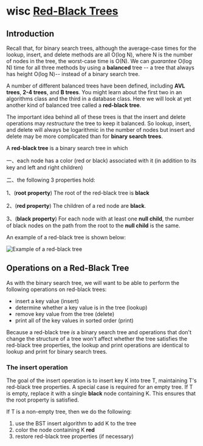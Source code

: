 # wisc [Red-Black Trees](http://pages.cs.wisc.edu/~skrentny/cs367-common/readings/Red-Black-Trees/)



## Introduction

Recall that, for binary search trees, although the average-case times for the lookup, insert, and delete methods are all O(log N), where N is the number of nodes in the tree, the worst-case time is O(N). We can *guarantee* O(log N) time for all three methods by using a **balanced** tree -- a tree that always has height O(log N)-- instead of a binary search tree.

A number of different balanced trees have been defined, including **AVL trees**, **2-4 trees**, and **B trees**. You might learn about the first two in an algorithms class and the third in a database class. Here we will look at yet another kind of balanced tree called a **red-black tree**.

The important idea behind all of these trees is that the insert and delete operations may *restructure* the tree to keep it balanced. So lookup, insert, and delete will always be logarithmic in the number of nodes but insert and delete may be more complicated than for **binary search trees**.

A **red-black tree** is a binary search tree in which

一、each node has a color (red or black) associated with it (in addition to its key and left and right children)

二、the following 3 properties hold:

1、(**root property**) The root of the red-black tree is **black**

2、(**red property**) The children of a red node are **black**.

3、(**black property**) For each node with at least one **null child**, the number of black nodes on the path from the root to the **null child** is the same.

An example of a red-black tree is shown below:

![Example of a red-black tree](http://pages.cs.wisc.edu/~skrentny/cs367-common/readings/Red-Black-Trees/example.gif)







## Operations on a Red-Black Tree

As with the binary search tree, we will want to be able to perform the following operations on red-black trees:

- insert a key value (insert)
- determine whether a key value is in the tree (lookup)
- remove key value from the tree (delete)
- print all of the key values in sorted order (print)

Because a red-black tree *is* a binary search tree and operations that don't change the structure of a tree won't affect whether the tree satisfies the red-black tree properties, the lookup and print operations are identical to lookup and print for binary search trees.



### The insert operation

The goal of the insert operation is to insert key K into tree T, maintaining T's red-black tree properties. A special case is required for an empty tree. If T is empty, replace it with a single **black** node containing K. This ensures that the root property is satisfied.

If T is a non-empty tree, then we do the following:

1. use the BST insert algorithm to add K to the tree
2. color the node containing K **red**
3. restore red-black tree properties (if necessary)